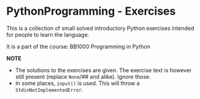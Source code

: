 # PythonProgramming - Exercises

This is a collection of small solved introductory Python exercises
intended for people to learn the language.

It is a part of the course: BB1000 Programming in Python

**NOTE** 
* The solutions to the exercises are given. The exercise text is however still present (replace `None`/## and alike). Ignore those.
* In some places, `input()` is used. This will throw a `StdinNotImplementedError`.

```{tableofcontents}
```
